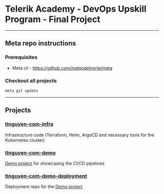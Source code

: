 # Telerik Academy - DevOps Upskill Program - Final Project

---
## Meta repo instructions

### Prerequisites
- Meta cli - https://github.com/mateodelnorte/meta

### Checkout all projects
```shell
meta git update
```

---
## Projects

### [tlnguyen-com-infra](https://github.com/tl-nguyen/tlnguyen-com-infra)
Infrastructure code (Terraform, Helm, ArgoCD and necessary tools for the Kubernetes cluster)

### [tlnguyen-com-demo](https://github.com/tl-nguyen/tlnguyen-com-demo)
[Demo project](https://demo.tlnguyen.com) for showcasing the CI/CD pipelines

### [tlnguyen-com-demo-deployment](https://github.com/tl-nguyen/tlnguyen-com-demo-deployment)
Deployment repo for the [Demo project](https://demo.tlnguyen.com)

